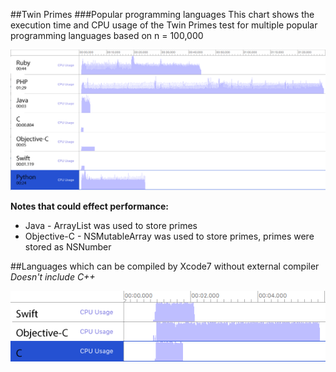 ##Twin Primes
###Popular programming languages
This chart shows the execution time and CPU usage of the Twin Primes test for multiple popular programming languages based on n = 100,000 

![Different language performance](/images/diagram.png)

**Notes that could effect performance:**
- Java - ArrayList was used to store primes
- Objective-C - NSMutableArray was used to store primes, primes were stored as NSNumber

##Languages which can be compiled by Xcode7 without external compiler
_Doesn't include C++_

![Apple languages performance](/images/diagram-apple-languages.png)
